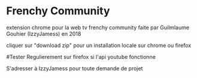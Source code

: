 # Frenchy Community
extension chrome pour la web tv frenchy community
faite par Guilmlaume Gouhier (IzzyJamess) en 2018

cliquer sur "download zip" pour un installation locale sur chrome ou firefox

#Tester Regulierement sur firefox si l'api youtube fonctionne

S'adresser à IzzyJamess pour toute demande de projet 

